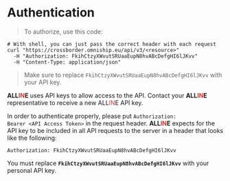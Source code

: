 # Authentication

> To authorize, use this code:

```shell
# With shell, you can just pass the correct header with each request
curl "https://crossborder.omniship.eu/api/v3/<resource>"
  -H "Authorization: FkihCtzyXWvutSRUaaEupN8hvABcDefgHI6lJKvv"
  -H "Content-Type: application/json"
```

> Make sure to replace `FkihCtzyXWvutSRUaaEupN8hvABcDefgHI6lJKvv` with your API key.

<span style="font-weight: bold">ALL<span style="color: #d83636;">IN</span>E</span> uses API keys to allow access to the API. Contact your <span style="font-weight: bold">ALL<span style="color: #d83636;">IN</span>E</span> representative to receive a new ALL<span style="color: #d83636;">IN</span>E API key.

In order to authenticate properly, please put <code>Authorization: Bearer &lt;API Access Token&gt;</code> in the request header. <span style="font-weight: bold">ALL<span style="color: #d83636;">IN</span>E</span> expects for the API key to be included in all API requests to the server in a header that looks like the following:

`Authorization: FkihCtzyXWvutSRUaaEupN8hvABcDefgHI6lJKvv`

<aside class="notice">
You must replace <code><strong>FkihCtzyXWvutSRUaaEupN8hvABcDefgHI6lJKvv</strong></code> with your personal API key.
</aside>
